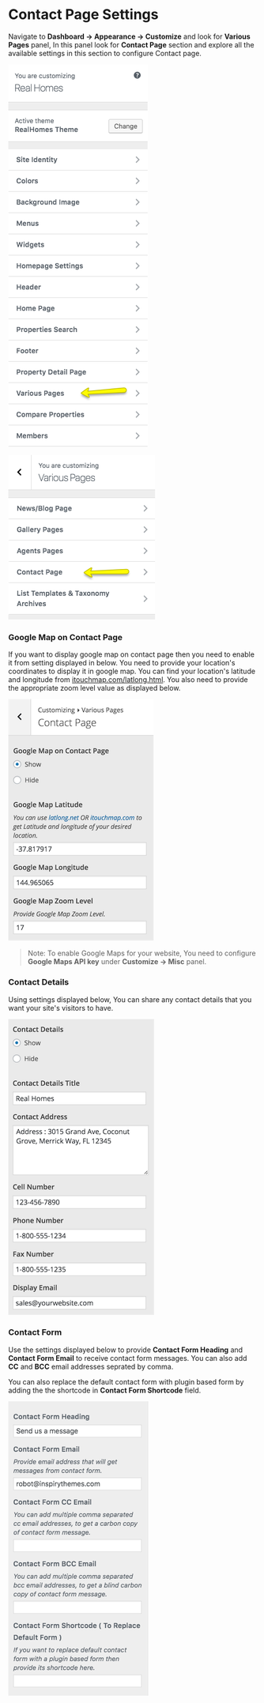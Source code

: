 # Contact Page Settings

Navigate to **Dashboard → Appearance → Customize** and look for **Various Pages** panel, In this panel look for **Contact Page** section and explore all the available settings in this section to configure Contact page.

![Various Pages](images/contact-page/various-pages.png)

![Various Pages Panel](images/contact-page/various-pages-panel.png)

### Google Map on Contact Page

If you want to display google map on contact page then you need to enable it from setting displayed in below. You need to provide your location's coordinates to display it in google map. You can find your location's latitude and longitude from [itouchmap.com/latlong.html](http://itouchmap.com/latlong.html). You also need to provide the appropriate zoom level value as displayed below.

![Google Map On Contact Page](images/contact-page/google-map-on-contact-page.png)

> Note: To enable Google Maps for your website, You need to configure **Google Maps API key** under **Customize → Misc** panel.

### Contact Details

Using settings displayed below, You can share any contact details that you want your site's visitors to have.

![Contact Details](images/contact-page/contact-details.png)

### Contact Form

Use the settings displayed below to provide **Contact Form Heading** and **Contact Form Email** to receive contact form messages. You can also add **CC** and **BCC** email addresses seprated by comma.

You can also replace the default contact form with plugin based form by adding the the shortcode in **Contact Form Shortcode** field.

![Contact Form](images/contact-page/contact-form.png)